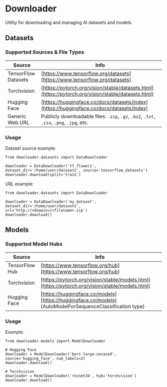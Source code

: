 # Downloader
Utility for downloading and managing AI datasets and models.

## Datasets

### Supported Sources & File Types

| Source | Info |
|----------|-----------|
| TensorFlow Datasets | [https://www.tensorflow.org/datasets](https://www.tensorflow.org/datasets) |
| Torchvision | [https://pytorch.org/vision/stable/datasets.html](https://pytorch.org/vision/stable/datasets.html) |
| Hugging Face | [https://huggingface.co/docs/datasets/index](https://huggingface.co/docs/datasets/index) |
| Generic Web URL | Publicly downloadable files: `.zip`, `.gz`, `.bz2`, `.txt`, `.csv`, `.png`, `.jpg`, etc. |

### Usage

Dataset source example:
```
from downloader.datasets import DataDownloader

downloader = DataDownloader('tf_flowers', dataset_dir='/home/user/datasets', source='tensorflow_datasets')
downloader.download(split='train')
```

URL example:
```
from downloader.datasets import DataDownloader

downloader = DataDownloader('my_dataset', dataset_dir='/home/user/datasets', url='http://<domain>/<filename>.zip')
downloader.download()
```

## Models

### Supported Model Hubs

| Source | Info |
|----------|-----------|
| TensorFlow Hub | [https://www.tensorflow.org/hub](https://www.tensorflow.org/hub) |
| Torchvision | [https://pytorch.org/vision/stable/models.html](https://pytorch.org/vision/stable/models.html) |
| Hugging Face | [https://huggingface.co/models](https://huggingface.co/models) (AutoModelForSequenceClassification type) |

### Usage

Example:
```
from downloader.models import ModelDownloader

# Hugging Face
downloader = ModelDownloader('bert-large-uncased', source='hugging_face', num_labels=2)
downloader.download()

# Torchvision
downloader = ModelDownloader('resnet34', hub='torchvision')
downloader.download()
```
